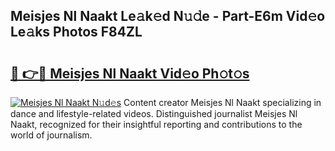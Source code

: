 ## Meisjes Nl Naakt Le𝚊k𝚎d N𝚞𝚍e - Part-E6m Vid𝚎o Le𝚊ks Photos F84ZL

# <h2><a href="http://fb37yfh.evod.top/?m=Meisjes+Nl+Naakt">🔗 👉🔴 Meisjes Nl Naakt Vid𝚎o Ph𝚘t𝚘s</a></h2>

[![Meisjes Nl Naakt N𝚞d𝚎s](https://i.imgur.com/8V9OHl7.gif)](http://fb37yfh.evod.top/?m=Meisjes+Nl+Naakt)
Content creator Meisjes Nl Naakt specializing in dance and lifestyle-related videos. Distinguished journalist Meisjes Nl Naakt, recognized for their insightful reporting and contributions to the world of journalism. 
